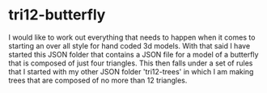 # tri12-butterfly

I would like to work out everything that needs to happen when it comes to starting an over all style for hand coded 3d models. With that said I have started this JSON folder that contains a JSON file for a model of a butterfly that is composed of just four triangles. This then falls under a set of rules that I started with my other JSON folder 'tri12-trees' in which I am making trees that are composed of no more than 12 triangles.